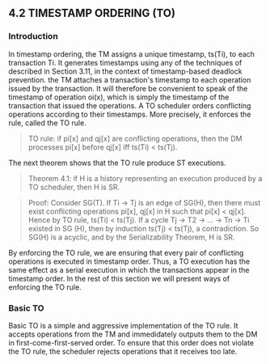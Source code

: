 4.2 TIMESTAMP ORDERING (TO)
-----------------

### Introduction

In timestamp ordering, the TM assigns a unique timestamp, ts(Ti), to each transaction Ti. It generates timestamps using any 
of the techniques of described in Section 3.11, in the context of timestamp-based deadlock prevention. the TM attaches a 
transaction's timestamp to each operation issued by the transaction. It will therefore be convenient to speak of the timestamp 
of operation oi(x), which is simply the timestamp of the transaction that issued the operations. A TO scheduler orders 
conflicting operations according to their timestamps. More precisely, it enforces the rule, called the TO rule.

> TO rule: if pi[x] and qj[x] are conflicting operations, then the DM processes pi[x] before qj[x] iff ts(Ti) < ts(Tj).

The next theorem shows that the TO rule produce ST executions.

> Theorem 4.1: if H is a history representing an execution produced by a TO scheduler, then H is SR.

> Proof: Consider SG(T). If Ti -> Tj is an edge of SG(H), then there must exist conflicting operations pi[x], qj[x] in H such 
> that pi[x] < qj[x]. Hence by TO rule, ts(Ti) < ts(Tj). If a cycle Tj -> T2 -> ... -> Tn -> Ti existed in SG (H), then by 
induction ts(Tj) < ts(Tj), a contradiction. So SG(H) is a acyclic, and by the Serializability Theorem, H is SR.

By enforcing the TO rule, we are ensuring that every pair of conflicting operations is executed in timestamp order. Thus, a TO 
execution has the same effect as a serial execution in which the transactions appear in the timestamp order. In the rest of 
this section we will present ways of enforcing the TO rule.

### Basic TO

Basic TO is a simple and aggressive implementation of the TO rule. It accepts operations from the TM and immedidately outputs 
them to the DM in first-come-first-served order. To ensure that this order does not violate the TO rule, the scheduler rejects 
operations that it receives too late.
